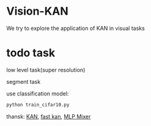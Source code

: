 # Vision-KAN
We try to explore the application of KAN in visual tasks

# todo task
low level task(super resolution)

segment task

use classification model:
```bash
python train_cifar10.py
```


thansk:
[KAN](https://github.com/KindXiaoming/pykan),
[fast kan](https://github.com/ZiyaoLi/fast-kan),
[MLP Mixer](https://github.com/lucidrains/mlp-mixer-pytorch)
